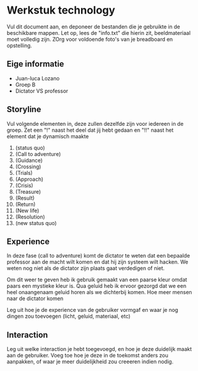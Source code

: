 # Werkstuk technology

Vul dit document aan, en deponeer de bestanden die je gebruikte in de beschikbare mappen. Let op, lees de "info.txt" die hierin zit, beeldmateriaal moet volledig zijn. ZOrg voor voldoende foto's van je breadboard en opstelling.


## Eige informatie

- Juan-luca Lozano
- Groep B 
- Dictator VS professor 


## Storyline 

Vul volgende elementen in, deze zullen dezelfde zijn voor iedereen in de groep. Zet een "!" naast het deel dat jij hebt gedaan en "!!" naast het element dat je dynamisch maakte

1. (status quo)
2. (Call to adventure)
3. (Guidance)
4. (Crossing)
5. (Trials)
6. (Approach)
7. (Crisis)
8. (Treasure)
9. (Result)
10. (Return)
11. (New life)
12. (Resolution)
13. (new status quo)

## Experience

In deze fase (call to adventure) komt de dictator te weten dat een bepaalde professor aan de macht wilt komen en dat hij 
zijn systeem wilt hacken. We weten nog niet als de dictator zijn plaats gaat verdedigen of niet.

Om dit weer te geven heb ik gebruik gemaakt van een paarse kleur omdat paars een mystieke kleur is. Qua geluid heb ik ervoor
gezorgd dat we een heel onaangenaam geluid horen als we dichterbij komen. Hoe meer mensen naar de dictator komen 

Leg uit hoe je de experience van de gebruiker vormgaf en waar je nog dingen zou toevoegen (licht, geluid, materiaal, etc)

## Interaction

Leg uit welke interaction je hebt toegevoegd, en hoe je deze duidelijk maakt aan de gebruiker. Voeg toe hoe je deze in de toekomst anders zou aanpakken, of waar je meer duidelijkheid zou creeeren indien nodig.




